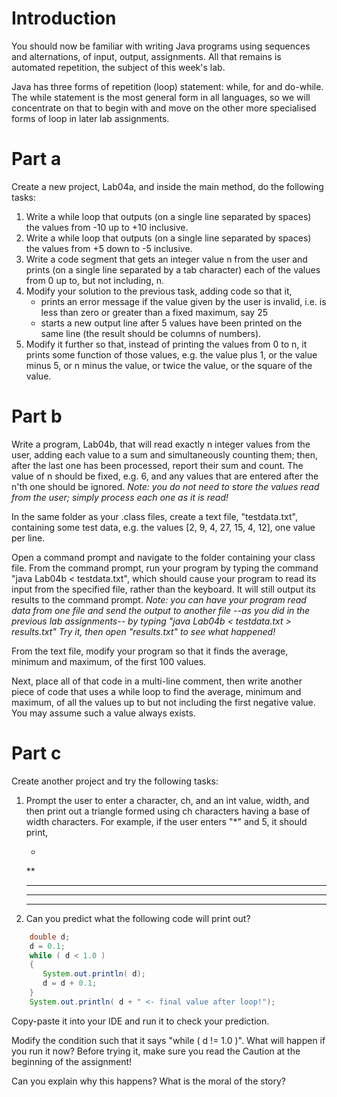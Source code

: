 # Introduction
You should now be familiar with writing Java programs using sequences and alternations, of input, output, assignments. All that remains is automated repetition, the subject of this week's lab. 

Java has three forms of repetition (loop) statement: while, for and do-while. The while statement is the most general form in all languages, so we will concentrate on that to begin with and move on the other more specialised forms of loop in later lab assignments.

# Part a
Create a new project, Lab04a, and inside the main method, do the following tasks:

1. Write a while loop that outputs (on a single line separated by spaces) the values from -10 up to +10 inclusive.
2. Write a while loop that outputs (on a single line separated by spaces) the values from +5 down to -5 inclusive.
3. Write a code segment that gets an integer value n from the user and prints (on a single line separated by a tab character) each of the values from 0 up to, but not including, n.
4. Modify your solution to the previous task, adding code so that it,
    * prints an error message if the value given by the user is invalid, i.e. is less than zero or greater than a fixed maximum, say 25
    * starts a new output line after 5 values have been printed on the same line (the result should be columns of numbers).
5. Modify it further so that, instead of printing the values from 0 to n, it prints some function of those values, e.g. the value plus 1, or the value minus 5, or n minus the value, or twice the value, or the square of the value.

# Part b
Write a program, Lab04b, that will read exactly n integer values from the user, adding each value to a sum and simultaneously counting them; then, after the last one has been processed, report their sum and count. The value of n should be fixed, e.g. 6, and any values that are entered after the n'th one should be ignored. *Note: you do not need to store the values read from the user; simply process each one as it is read!*

In the same folder as your .class files, create a text file, "testdata.txt", containing some test data, e.g. the values [2, 9, 4, 27, 15, 4, 12], one value per line.

Open a command prompt and navigate to the folder containing your class file. From the command prompt, run your program by typing the command "java Lab04b  <  testdata.txt", which should cause your program to read its input from the specified file, rather than the keyboard. It will still output its results to the command prompt. *Note: you can have your program read data from one file and send the output to another file --as you did in the previous lab assignments-- by typing "java Lab04b < testdata.txt > results.txt" Try it, then open "results.txt" to see what happened!*

From the text file, modify your program so that it finds the average, minimum and maximum, of the first 100 values.

Next, place all of that code in a multi-line comment, then write another piece of code that uses a while loop to find the average, minimum and maximum, of all the values up to but not including the first negative value. You may assume such a value always exists.

# Part c
Create another project and try the following tasks:

1. Prompt the user to enter a character, ch, and an int value, width, and then print out a triangle formed using ch characters having a base of width characters. For example, if the user enters "*" and 5, it should print,

    *
    **
    ***
    ****
    ******

2. Can you predict what the following code will print out?

```java
    double d;
    d = 0.1;
    while ( d < 1.0 )
    {
       System.out.println( d);
       d = d + 0.1;
    }
    System.out.println( d + " <- final value after loop!");
```

Copy-paste it into your IDE and run it to check your prediction.

Modify the condition such that it says "while ( d != 1.0 )". What will happen if you run it now?
Before trying it, make sure you read the Caution at the beginning of the assignment!

Can you explain why this happens? What is the moral of the story?
